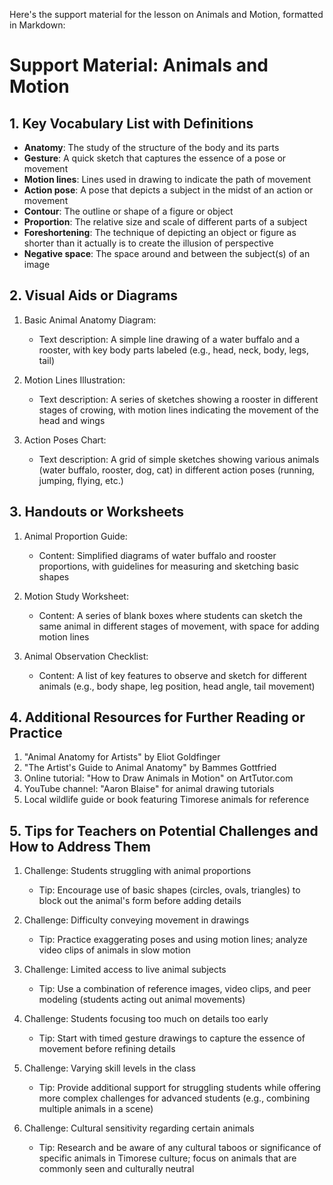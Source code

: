 Here's the support material for the lesson on Animals and Motion, formatted in Markdown:

# Support Material: Animals and Motion

## 1. Key Vocabulary List with Definitions

- **Anatomy**: The study of the structure of the body and its parts
- **Gesture**: A quick sketch that captures the essence of a pose or movement
- **Motion lines**: Lines used in drawing to indicate the path of movement
- **Action pose**: A pose that depicts a subject in the midst of an action or movement
- **Contour**: The outline or shape of a figure or object
- **Proportion**: The relative size and scale of different parts of a subject
- **Foreshortening**: The technique of depicting an object or figure as shorter than it actually is to create the illusion of perspective
- **Negative space**: The space around and between the subject(s) of an image

## 2. Visual Aids or Diagrams

1. Basic Animal Anatomy Diagram:
   - Text description: A simple line drawing of a water buffalo and a rooster, with key body parts labeled (e.g., head, neck, body, legs, tail)

2. Motion Lines Illustration:
   - Text description: A series of sketches showing a rooster in different stages of crowing, with motion lines indicating the movement of the head and wings

3. Action Poses Chart:
   - Text description: A grid of simple sketches showing various animals (water buffalo, rooster, dog, cat) in different action poses (running, jumping, flying, etc.)

## 3. Handouts or Worksheets

1. Animal Proportion Guide:
   - Content: Simplified diagrams of water buffalo and rooster proportions, with guidelines for measuring and sketching basic shapes

2. Motion Study Worksheet:
   - Content: A series of blank boxes where students can sketch the same animal in different stages of movement, with space for adding motion lines

3. Animal Observation Checklist:
   - Content: A list of key features to observe and sketch for different animals (e.g., body shape, leg position, head angle, tail movement)

## 4. Additional Resources for Further Reading or Practice

1. "Animal Anatomy for Artists" by Eliot Goldfinger
2. "The Artist's Guide to Animal Anatomy" by Bammes Gottfried
3. Online tutorial: "How to Draw Animals in Motion" on ArtTutor.com
4. YouTube channel: "Aaron Blaise" for animal drawing tutorials
5. Local wildlife guide or book featuring Timorese animals for reference

## 5. Tips for Teachers on Potential Challenges and How to Address Them

1. Challenge: Students struggling with animal proportions
   - Tip: Encourage use of basic shapes (circles, ovals, triangles) to block out the animal's form before adding details

2. Challenge: Difficulty conveying movement in drawings
   - Tip: Practice exaggerating poses and using motion lines; analyze video clips of animals in slow motion

3. Challenge: Limited access to live animal subjects
   - Tip: Use a combination of reference images, video clips, and peer modeling (students acting out animal movements)

4. Challenge: Students focusing too much on details too early
   - Tip: Start with timed gesture drawings to capture the essence of movement before refining details

5. Challenge: Varying skill levels in the class
   - Tip: Provide additional support for struggling students while offering more complex challenges for advanced students (e.g., combining multiple animals in a scene)

6. Challenge: Cultural sensitivity regarding certain animals
   - Tip: Research and be aware of any cultural taboos or significance of specific animals in Timorese culture; focus on animals that are commonly seen and culturally neutral